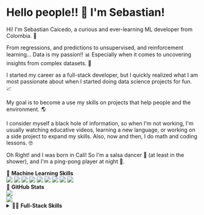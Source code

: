 # Hello people!! 👋 I'm Sebastian!

Hi! I'm Sebastian Caicedo, a curious and ever-learning ML developer from Colombia. 👋

From regressions, and predictions to unsupervised, and reinforcement learning...
Data is my passion!! 📊 Especially when it comes to
uncovering insights from complex datasets. 🤖

I started my career as a full-stack developer, but I quickly realized what I am most passionate about when I started
doing data science projects for fun. 📈

My goal is to become a use my skills on projects that help people and the environment. 🌎

I consider myself a black hole of information,
so when I'm not working, I'm usually watching educative videos, learning a new language, or working
on a side project to expand my skills. Also, now and then, I do math and coding lessons. 🤓

Oh Right! and I was born in Cali! So I'm a salsa dancer 💃 (at least in the shower), and I'm a ping-pong player at night 🏓.

<summary>
🤖 <b>Machine Learning Skills</b>
</summary>
<div style="">
    <img src="https://img.shields.io/badge/Python-%233a75a5.svg?logo=python&logoColor=white">
    <img src="https://img.shields.io/badge/Pandas-150458?&logo=pandas&logoColor=white">
    <img src="https://img.shields.io/badge/NumPy-013243?&logo=NumPy&logoColor=white">
    <img src="https://img.shields.io/badge/TensorFlow-FF6F00?&logo=TensorFlow&logoColor=white">
    <img src="https://img.shields.io/badge/Pytorch-EE4C2C?&logo=Pytorch&logoColor=white">
    <img src="https://img.shields.io/badge/scikit learn-F7931E?&logo=scikitlearn&logoColor=white">
    <img src="https://img.shields.io/badge/Keras-D00000?&logo=Keras&logoColor=white">
    <img src="https://img.shields.io/badge/PowerBI-f2C811?&logo=powerbi&logoColor=333">
    <img src="https://img.shields.io/badge/R-276DC3?&logo=R&logoColor=white">
</div>

<summary>
🚴 <b>GitHub Stats</b>
</summary>
<div style="display:flex; flex-direction:column;">
<img src="https://github-readme-stats.vercel.app/api?username=jsebdev&show_icons=true&theme=dark">
<img src="https://github-readme-stats.vercel.app/api/top-langs/?username=jsebdev&layout=compact&theme=dark">    
</div>
</details>

<details>
<summary>
🤹🏻 <b>Full-Stack Skills</b>
</summary>
<div>
    <img src="https://img.shields.io/badge/React-51BAFB?&logo=react&logoColor=white">
    <img src="https://img.shields.io/badge/Next.Js-000000?&logo=next.js&logoColor=white">
    <img src="https://img.shields.io/badge/Django-092E20?&logo=django&logoColor=white">
    <img src="https://img.shields.io/badge/GraphQL-e10098?&logo=GraphQL&logoColor=white">
    <img src="https://img.shields.io/badge/Python-%233a75a5.svg?logo=python&logoColor=white">
    <img src="https://img.shields.io/badge/Apollo%20GraphQL-311c87?&logo=Apollo%20GraphQL&logoColor=white">
    <img src="https://img.shields.io/badge/docker-2496ED?&logo=Docker&logoColor=white">
    <img src="https://img.shields.io/badge/Redux-764ABC?&logo=Redux&logoColor=white">
    <img src="https://img.shields.io/badge/HTML5-yellow?&logo=HTML5&logoColor=white">
    <img src="https://img.shields.io/badge/CSS3-blue?&logo=CSS3&logoColor=white">
    <img src="https://img.shields.io/badge/JavaScript-green?&logo=JavaScript&logoColor=white">
    <img src="https://img.shields.io/badge/C-black?&logo=C&logoColor=white">
    <img src="https://img.shields.io/badge/typescript%20-%233178c6.svg?&logo=typescript&logoColor=white" alt="TypeScript"/>
    <img src="https://img.shields.io/badge/bootstrap-7652b3?&logo=bootstrap&logoColor=white">
    <img src="https://img.shields.io/badge/MySQL-4479a1?&logo=mysql&logoColor=white">
    <img src="https://img.shields.io/badge/MongoDB-47a248?&logo=MongoDB&logoColor=white">
    <img src="https://img.shields.io/badge/Git-F05032?&logo=git&logoColor=white">
</div>
</details>
